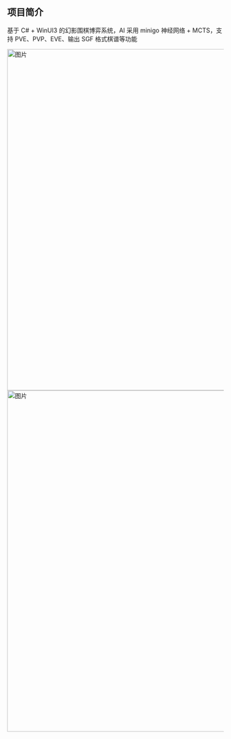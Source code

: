 ## 项目简介
基于 C# + WinUI3 的幻影围棋博弈系统，AI 采用 minigo 神经网络 + MCTS，支持 PVE、PVP、EVE、输出 SGF 格式棋谱等功能

<img width="1116" height="793" alt="图片" src="https://github.com/user-attachments/assets/98789056-6227-4421-8385-9b4f5f3344b4" />


<img width="1116" height="793" alt="图片" src="https://github.com/user-attachments/assets/acbb889c-d906-4eb7-897b-7efa76595c17" />

